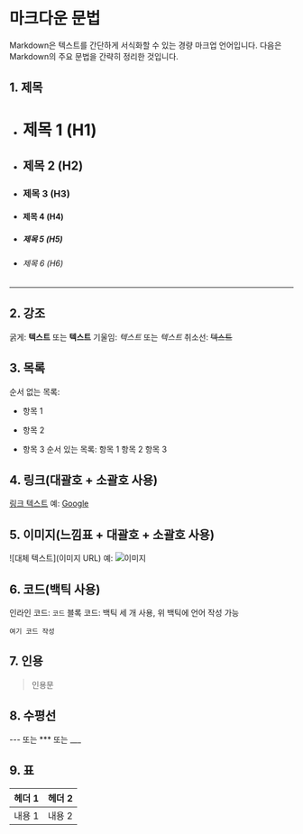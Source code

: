 # 마크다운 문법

Markdown은 텍스트를 간단하게 서식화할 수 있는 경량 마크업 언어입니다. 다음은 Markdown의 주요 문법을 간략히 정리한 것입니다.

## 1. 제목

- # 제목 1 (H1)

- ## 제목 2 (H2)

- ### 제목 3 (H3)

- #### 제목 4 (H4)

- ##### 제목 5 (H5)

- ###### 제목 6 (H6)

---

## 2. 강조

굵게: **텍스트** 또는 **텍스트**
기울임: _텍스트_ 또는 _텍스트_
취소선: ~~텍스트~~

## 3. 목록

순서 없는 목록:

- 항목 1

* 항목 2

- 항목 3
  순서 있는 목록:
  항목 1
  항목 2
  항목 3

## 4. 링크(대괄호 + 소괄호 사용)

[링크 텍스트](URL)
예: [Google](https://www.google.com)

## 5. 이미지(느낌표 + 대괄호 + 소괄호 사용)

![대체 텍스트](이미지 URL)
예: ![이미지](https://example.com/image.jpg)

## 6. 코드(백틱 사용)

인라인 코드: `코드`
블록 코드: 백틱 세 개 사용, 위 백틱에 언어 작성 가능

```
여기 코드 작성
```

## 7. 인용

> 인용문

## 8. 수평선

--- 또는 \*\*\* 또는 \_\_\_

## 9. 표

| 헤더 1 | 헤더 2 |
| ------ | ------ |
| 내용 1 | 내용 2 |
